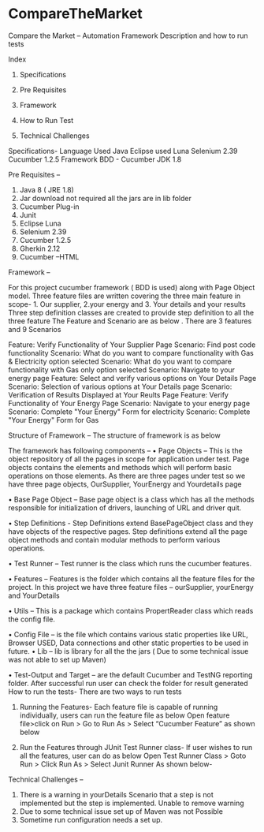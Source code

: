 # CompareTheMarket

Compare the Market – Automation Framework
Description and how to run tests

Index
1.	Specifications

2.	Pre Requisites

3.	Framework

4.	How to Run Test

5.	Technical Challenges

Specifications-
Language Used	Java 
Eclipse used	Luna
Selenium 	2.39
Cucumber 	1.2.5
Framework	BDD - Cucumber
JDK	1.8
	
	

Pre Requisites – 
1.	Java 8 ( JRE 1.8)
2.	Jar download not required all the jars are  in lib folder
3.	Cucumber Plug-in
4.	Junit
5.	Eclipse Luna
6.	Selenium 2.39
7.	Cucumber 1.2.5
8.	Gherkin 2.12
9.	Cucumber –HTML




Framework – 

For this project cucumber framework ( BDD is used) along with Page Object model.
Three feature files are written covering the three main feature in scope- 1. Our supplier, 2.your energy and 3. Your details and your results
Three step definition classes are created to provide step definition to all the three feature
The Feature and Scenario are as below . There are 3 features and 9 Scenarios

 Feature: Verify Functionality of Your Supplier Page
Scenario: Find post code functionality
Scenario: What do you want to compare functionality	with Gas & Electricity option selected
Scenario:  What do you want to compare functionality with Gas only option selected
Scenario:  Navigate to your energy page
Feature: Select and verify various options on Your Details Page
Scenario: Selection of various options at Your Details page
Scenario: Verification of Results Displayed at Your Reults Page
Feature: Verify Functionality of Your Energy Page
Scenario:  Navigate to your energy page
Scenario: Complete "Your Energy" Form for electricity
Scenario: Complete "Your Energy" Form for Gas
















Structure of Framework – The structure of framework is as below
 
The framework has following components – 
•	Page Objects – This is the object repository of all the pages in scope for application under test.
Page objects contains the elements and methods which will perform basic operations on those elements.
As there are three pages under test so we have three page objects, OurSupplier, YourEnergy and Yourdetails page

•	Base Page Object – Base page object is a class which has all the methods responsible for initialization of drivers, launching of URL and driver quit.

•	Step Definitions - Step Definitions extend BasePageObject class and they have objects of the respective pages.
Step definitions extend all the page object methods and contain modular methods to perform various operations. 

•	Test Runner – Test runner is the class which runs the cucumber features.

•	Features – Features is the folder which contains all the feature files for the project. In this project we have three feature files – ourSupplier, yourEnergy and YourDetails

•	Utils – This is a package which contains PropertReader class which reads the config file.

•	Config File – is the file which contains various static properties like URL, Browser USED, Data connections and other static properties to be used in future.
•	Lib – lib is library for all the the jars ( Due to some technical issue was not able to set up Maven)

•	Test-Output and Target – are the default Cucumber and TestNG reporting folder. After successful run user can check the folder for result generated
How to run the tests- 
There are two ways to run tests
1.	Running the Features- Each feature file is capable of running individually, users can run the feature file as below
Open feature file>click on Run > Go to Run As > Select “Cucumber Feature” as shown below

 


2.	Run the Features through JUnit  Test Runner class- If user wishes to run all the features, user can do as below
Open Test Runner Class > Goto Run > Click Run As > Select Junit Runner
As shown below-
 




Technical Challenges – 

1.	There is a warning in yourDetails Scenario that a step is not implemented but the step is implemented. Unable to remove warning
2.	Due to some technical issue set up of Maven was not Possible
3.	Sometime run configuration needs a set up.
